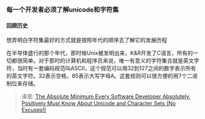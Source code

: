 ### 每一个开发者必须了解unicode和字符集


#### 回顾历史

  想弄明白字符集最好的方式就是按照年代的顺序去了解它的发展历程
  
  在半导体盛行的那个年代，那时候Unix被发明出来，K&R开发了C语言，所有的一切都很简单。对于那时的计算机和程序员来说，唯一有意义的字符集合就是英文字符，当时有一套编码规范叫ASCII，这个规范可以用32到127之间的数字表示所有的英文字符。32表示空格，65表示大写字母A。这套规则可以很方便的用7个二进制位来存储。
  




>译至:
[The Absolute Minimum Every Software Developer Absolutely, Positively Must Know About Unicode and Character Sets (No Excuses!)](https://www.joelonsoftware.com/2003/10/08/the-absolute-minimum-every-software-developer-absolutely-positively-must-know-about-unicode-and-character-sets-no-excuses/)

